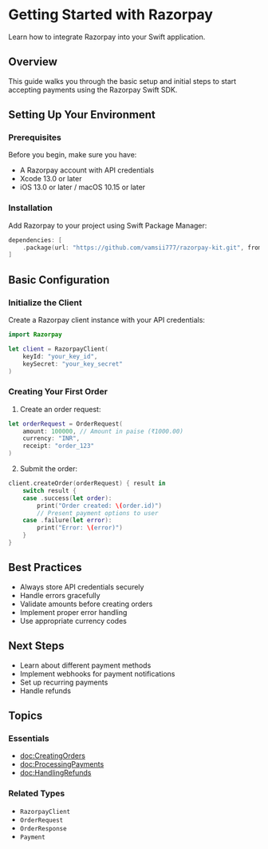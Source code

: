 # Getting Started with Razorpay

Learn how to integrate Razorpay into your Swift application.

## Overview

This guide walks you through the basic setup and initial steps to start accepting payments using the Razorpay Swift SDK.

## Setting Up Your Environment

### Prerequisites

Before you begin, make sure you have:

- A Razorpay account with API credentials
- Xcode 13.0 or later
- iOS 13.0 or later / macOS 10.15 or later

### Installation

Add Razorpay to your project using Swift Package Manager:

```swift
dependencies: [
    .package(url: "https://github.com/vamsii777/razorpay-kit.git", from: "1.0.0")
]
```

## Basic Configuration

### Initialize the Client

Create a Razorpay client instance with your API credentials:

```swift
import Razorpay

let client = RazorpayClient(
    keyId: "your_key_id",
    keySecret: "your_key_secret"
)
```

### Creating Your First Order

1. Create an order request:

```swift
let orderRequest = OrderRequest(
    amount: 100000, // Amount in paise (₹1000.00)
    currency: "INR",
    receipt: "order_123"
)
```

2. Submit the order:

```swift
client.createOrder(orderRequest) { result in
    switch result {
    case .success(let order):
        print("Order created: \(order.id)")
        // Present payment options to user
    case .failure(let error):
        print("Error: \(error)")
    }
}
```

## Best Practices

- Always store API credentials securely
- Handle errors gracefully
- Validate amounts before creating orders
- Implement proper error handling
- Use appropriate currency codes

## Next Steps

- Learn about different payment methods
- Implement webhooks for payment notifications
- Set up recurring payments
- Handle refunds

## Topics

### Essentials

- <doc:CreatingOrders>
- <doc:ProcessingPayments>
- <doc:HandlingRefunds>

### Related Types

- ``RazorpayClient``
- ``OrderRequest``
- ``OrderResponse``
- ``Payment`` 